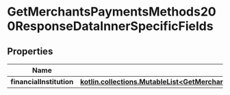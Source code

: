 
# GetMerchantsPaymentsMethods200ResponseDataInnerSpecificFields

## Properties
Name | Type | Description | Notes
------------ | ------------- | ------------- | -------------
**financialInstitution** | [**kotlin.collections.MutableList&lt;GetMerchantsPaymentsMethods200ResponseDataInnerSpecificFieldsFinancialInstitutionInner&gt;**](GetMerchantsPaymentsMethods200ResponseDataInnerSpecificFieldsFinancialInstitutionInner.md) |  |  [optional]



